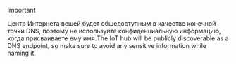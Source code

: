 > [!IMPORTANT]
> <span data-ttu-id="871ac-101">Центр Интернета вещей будет общедоступным в качестве конечной точки DNS, поэтому не используйте конфиденциальную информацию, когда присваиваете ему имя.</span><span class="sxs-lookup"><span data-stu-id="871ac-101">The IoT hub will be publicly discoverable as a DNS endpoint, so make sure to avoid any sensitive information while naming it.</span></span>
>

